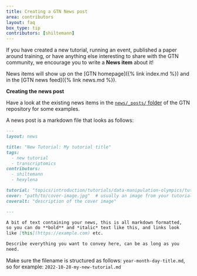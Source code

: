 ```yaml
---
title: Creating a GTN News post
area: contributors
layout: faq
box_type: tip
contributors: [shiltemann]
---
```


If you have created a new tutorial, running an event, published a paper around training, or have anything else interesting to share with the GTN community, we encourage you to write a **News item** about it!

News items will show up on the [GTN homepage]({% link index.md %}) and in the [GTN news feed]({% link news.md %}).

**Creating the news post**

Have a look at the existing news items in the [`news/_posts/` folder](https://github.com/galaxyproject/training-material/tree/main/news/_posts) of the GTN repository for some examples.

A news post is a markdown file that looks as follows:


```markdown
---
layout: news

title: "New Tutorial: My tutorial title"
tags:
  - new tutorial
  - transcriptomics
contributors:
  - shiltemann
  - hexylena

tutorial: "topics/introduction/tutorials/data-manipulation-olympics/tutorial.html"
cover: "path/to/cover-image.jpg"  # usually an image from your tutorial
coveralt: "description of the cover image"

---

A bit of text containing your news, this is all markdown formatted,
so you can do **bold** and *italic* text like this, and links look
like [this](https://example.com) etc.

Describe everything you want to convey here, can be as long as you
need.
```

Make sure the filename is structured as follows: `year-month-day-title.md`, so for example: `2022-10-28-my-new-tutorial.md`
